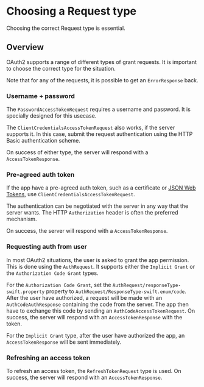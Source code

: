# Choosing a Request type

Choosing the correct Request type is essential.


## Overview

OAuth2 supports a range of different types of grant requests. It is important to
choose the correct type for the situation.

Note that for any of the requests, it is possible to get an ``ErrorResponse`` back.


### Username + password

The ``PasswordAccessTokenRequest`` requires a username and password. It is specially
designed for this usecase.

The ``ClientCredentialsAccessTokenRequest`` also works, if the server supports it.
In this case, submit the request authentication using the HTTP Basic authentication scheme.

On success of either type, the server will respond with a ``AccessTokenResponse``.


### Pre-agreed auth token

If the app have a pre-agreed auth token, such as a certificate or
[JSON Web Tokens](https://datatracker.ietf.org/doc/html/rfc7519), use
``ClientCredentialsAccessTokenRequest``.

The authentication can be negotiated with the server in any way that the server wants.
The HTTP `Authorization` header is often the preferred mechanism.

On success, the server will respond with a ``AccessTokenResponse``.


### Requesting auth from user

In most OAuth2 situations, the user is asked to grant the app permission. This is done using the ``AuthRequest``.
It supports either the `Implicit Grant` or the `Authorization Code Grant` types.

For the `Authorization Code Grant`, set the ``AuthRequest/responseType-swift.property``
property to ``AuthRequest/ResponseType-swift.enum/code``. After the user have authorized,
a request will be made with an ``AuthCodeAuthResponse`` containing the code from the server.
The app then have to exchange this code by sending an ``AuthCodeAccessTokenRequest``.
On success, the server will respond with an ``AccessTokenResponse`` with the token.

For the `Implicit Grant` type, after the user have authorized the app, an ``AccessTokenResponse``
will be sent immediately.


### Refreshing an access token

To refresh an access token, the ``RefreshTokenRequest`` type is used. On success,
the server will respond with an ``AccessTokenResponse``.
